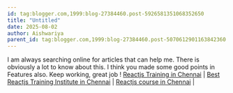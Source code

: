 ```yaml
---
id: tag:blogger.com,1999:blog-27384460.post-5926581351068352650
title: "Untitled"
date: 2025-08-02
author: Aishwariya
parent_id: tag:blogger.com,1999:blog-27384460.post-5070612901163842360
---
```


I am always searching online for articles that can help me. There is obviously a lot to know about this. I think you made some good points in Features also. Keep working, great job !
[Reactjs Training in Chennai](https://https://www.credosystemz.com/training-in-chennai/react-js-training/) |
[Best Reactjs Training Institute in Chennai](https://https://www.credosystemz.com/training-in-chennai/react-js-training/) |
[Reactjs course in Chennai](https://https://www.credosystemz.com/training-in-chennai/react-js-training/) |
